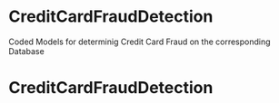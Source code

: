 # CreditCardFraudDetection

Coded Models for determinig Credit Card Fraud on the corresponding Database
# CreditCardFraudDetection
